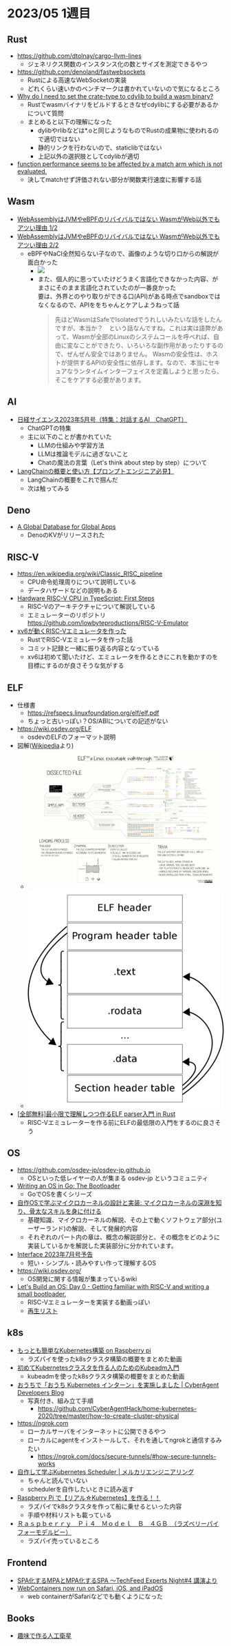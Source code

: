 # 2023/05 1週目

## Rust
- https://github.com/dtolnay/cargo-llvm-lines
  - ジェネリクス関数のインスタンス化の数とサイズを測定できるやつ
- https://github.com/denoland/fastwebsockets
  - Rustによる高速なWebSocketの実装
  - どれくらい速いかのベンチマークは書かれていないので気になるところ
- [Why do I need to set the crate-type to cdylib to build a wasm binary?](https://users.rust-lang.org/t/why-do-i-need-to-set-the-crate-type-to-cdylib-to-build-a-wasm-binary/93247)
  - Rustでwasmバイナリをビルドするときなぜcdylibにする必要があるかについて質問
  - まとめると以下の理解になった
    - dylibやrlibなどは*.oと同じようなものでRustの成果物に使われるので適切ではない
    - 静的リンクを行わないので、staticlibではない
    - 上記以外の選択肢としてcdylibが適切
- [function performance seems to be affected by a match arm which is not evaluated.](https://github.com/rust-lang/rust/issues/110764)
  - 決してmatchせず評価されない部分が関数実行速度に影響する話
## Wasm
- [WebAssemblyはJVMやeBPFのリバイバルではない WasmがWeb以外でもアツい理由 1/2](https://logmi.jp/tech/articles/324956)
- [WebAssemblyはJVMやeBPFのリバイバルではない WasmがWeb以外でもアツい理由 2/2](https://logmi.jp/tech/articles/324997)
  - eBPFやNaCI全然知らない子なので、画像のような切り口からの解説が面白かった
    - ![](https://img.logmi.jp/article_images/3HstrioktMVC8mdGDiNmDa.png)
    - また、個人的に思っていたけどうまく言語化できなかった内容、がまさにそのまま言語化されていたのが一番良かった  
      要は、外界とのやり取りができる口(API)がある時点でsandboxではなくなるので、APIををちゃんとケアしようねって話
      > 先ほどWasmはSafeでIsolatedでうれしいみたいな話をしたんですが、本当か？　という話なんですね。これは実は語弊があって、Wasmが全部のLinuxのシステムコールを呼べれば、自由に変なことができたり、いろいろな副作用があったりするので、ぜんぜん安全ではありません。
      > Wasmの安全性は、ホストが提供するAPIの安全性に依存します。なので、本当にセキュアなランタイムインターフェイスを定義しようと思ったら、そこをケアする必要があります。


## AI
- [日経サイエンス2023年5月号（特集：対話するAI　ChatGPT）](https://www.amazon.co.jp/dp/B0BXQ2HMQ5)
  - ChatGPTの特集
  - 主に以下のことが書かれていた
    - LLMの仕組みや学習方法
    - LLMは推論モデルに過ぎないこと
    - Chatの魔法の言葉（Let's think about step by step）について
- [LangChainの概要と使い方【プロンプトエンジニア必見】](https://www.youtube.com/watch?v=xGOfUA5MkuY)
  - LangChainの概要をこれで掴んだ
  - 次は触ってみる

## Deno
- [A Global Database for Global Apps](https://deno.com/kv)
  - DenoのKVがリリースされた

## RISC-V
- https://en.wikipedia.org/wiki/Classic_RISC_pipeline
  - CPU命令処理周りについて説明している
  - データハザードなどの説明もある
- [Hardware RISC-V CPU in TypeScript: First Steps](https://www.youtube.com/watch?v=Vat4p2idDOA)
  - RISC-Vのアーキテクチャについて解説している
  - エミュレーターのリポジトリ https://github.com/lowbyteproductions/RISC-V-Emulator 
- [xv6が動くRISC-Vエミュレータを作った](https://d0iasm.github.io/blog/risc-v/2020/04/02/xv6-on-my-riscv-emulator.html)
  - RustでRISC-Vエミュレータを作った話
  - コミット記録と一緒に振り返る内容となっている
  - xv6は初めて聞いたけど、エミュレータを作るときにこれを動かすのを目標にするのが良さそうな気がする

## ELF
- 仕様書
  - https://refspecs.linuxfoundation.org/elf/elf.pdf
  - ちょっと古いっぽい？OS/ABIについての記述がない
- https://wiki.osdev.org/ELF
  - osdevのELFのフォーマット説明
- 図解([Wikipedia](https://en.wikipedia.org/wiki/Executable_and_Linkable_Format)より)
  - ![](/assets/img/ELF_Executable_and_Linkable_Format_diagram_by_Ange_Albertini.png)
  - ![](/assets/img/Elf-layout.png)
- [[全部無料]最小限で理解しつつ作るELF parser入門 in Rust](https://zenn.dev/drumato/books/afc3e00a4c7f1d)
  - RISC-Vエミュレーターを作る前にELFの最低限の入門をするのに良さそう

## OS
- https://github.com/osdev-jp/osdev-jp.github.io
  - OSといった低レイヤーの人が集まる osdev-jp というコミュニティ
- [Writing an OS in Go: The Bootloader](https://totallygamerjet.hashnode.dev/writing-an-os-in-go-the-bootloader)
  - GoでOSを書くシリーズ
- [自作OSで学ぶマイクロカーネルの設計と実装: マイクロカーネルの深淵を知り、骨太なスキルを身に付ける](https://www.amazon.co.jp/dp/4798068713)
  - 基礎知識、マイクロカーネルの解説、その上で動くソフトウェア部分(ユーザーランド)の解説、そして発展的内容
  - それぞれのパート内の章は、概念の解説部分と、その概念をどのように実装しているかを解説した実装部分に分かれています。
- [Interface 2023年7月号予告](https://interface.cqpub.co.jp/magazine/202307/)
  - 短い・シンプル・読みやすい作って理解するOS
- https://wiki.osdev.org/
  - OS開発に関する情報が集まっているwiki
- [Let's Build an OS: Day 0 - Getting familiar with RISC-V and writing a small bootloader.](https://www.youtube.com/watch?v=s_4tFz52jbc)
  - RISC-Vエミュレーターを実装する動画っぽい
  - [再生リスト](https://www.youtube.com/playlist?list=PLvPRqTZ5Cxw5uxJ0_VKOUc0t5b6_IpBNS)

## k8s
- [もっとも簡単なKubernetes構築 on Raspberry pi](https://www.youtube.com/watch?v=Js1JfT376x4) 
  - ラズパイを使ったk8sクラスタ構築の概要をまとめた動画
- [初めてKubernetesクラスタを作る人のためのKubeadm入門 ](https://www.youtube.com/watch?v=dlbM4riDpSM)
  - kubeadmを使ったk8sクラスタ構築の概要をまとめた動画
- [おうちで「おうち Kubernetes インターン」を実施しました | CyberAgent Developers Blog](https://developers.cyberagent.co.jp/blog/archives/27443/)
  - 写真付き、組み立て手順
    - https://github.com/CyberAgentHack/home-kubernetes-2020/tree/master/how-to-create-cluster-physical
- https://ngrok.com
  - ローカルサーバをインターネットに公開できるやつ
  - ローカルにagentをインストールして、それを通してngrokと通信するみたい
    - https://ngrok.com/docs/secure-tunnels/#how-secure-tunnels-works
- [自作して学ぶKubernetes Scheduler | メルカリエンジニアリング](https://engineering.mercari.com/blog/entry/20211220-create-your-kube-scheduler/)
  - ちゃんと読んでいない
  - schedulerを自作したいときに読み返す
- [Raspberry Pi で【リアル☆Kubernetes】を作る！！](https://zenn.dev/ie4/articles/8e6a5ae9ac1250)
  - ラズパイでk8sクラスタを作って船に乗せるといった内容
  - 手順や材料リストも載っている
- [Ｒａｓｐｂｅｒｒｙ　Ｐｉ４　Ｍｏｄｅｌ　Ｂ　４ＧＢ　（ラズベリーパイフォーモデルビー）](https://akizukidenshi.com/catalog/g/gM-14778)
  - ラズパイ売っているところ

## Frontend
- [SPA化するMPAとMPA化するSPA ～TechFeed Experts Night#4 講演より](https://gihyo.jp/article/2022/11/tfen001-mpa_spa)
- [WebContainers now run on Safari, iOS, and iPadOS](https://blog.stackblitz.com/posts/webcontainers-are-now-supported-on-safari/)
  - web containerがSafariなどでも動くようになった

## Books
- [趣味で作る人工衛星](https://www.ohmsha.co.jp/book/9784274230387/)
